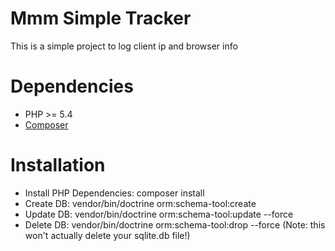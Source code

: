 Mmm Simple Tracker
========

This is a simple project to log client ip and browser info

# Dependencies

* PHP >= 5.4
* [Composer](https://getcomposer.org/)

# Installation

* Install PHP Dependencies: composer install
* Create DB: vendor/bin/doctrine orm:schema-tool:create
* Update DB: vendor/bin/doctrine orm:schema-tool:update --force
* Delete DB: vendor/bin/doctrine orm:schema-tool:drop --force (Note: this won't actually delete your sqlite.db file!)